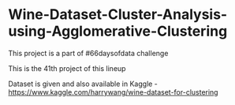# Wine-Dataset-Cluster-Analysis-using-Agglomerative-Clustering

This project is a part of #66daysofdata challenge

This is the 41th project of this lineup

Dataset is given and also available in Kaggle - https://www.kaggle.com/harrywang/wine-dataset-for-clustering
